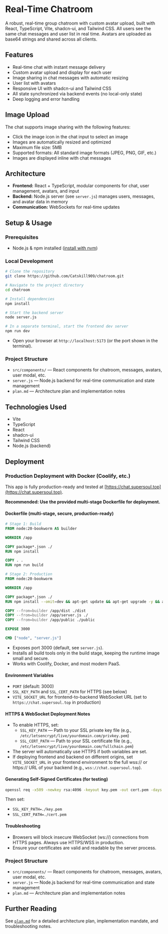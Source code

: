 # Real-Time Chatroom

A robust, real-time group chatroom with custom avatar upload, built with React, TypeScript, Vite, shadcn-ui, and Tailwind CSS. All users see the same chat messages and user list in real time. Avatars are uploaded as base64 strings and shared across all clients.

## Features

- Real-time chat with instant message delivery
- Custom avatar upload and display for each user
- Image sharing in chat messages with automatic resizing
- User list with avatars
- Responsive UI with shadcn-ui and Tailwind CSS
- All state synchronized via backend events (no local-only state)
- Deep logging and error handling

## Image Upload

The chat supports image sharing with the following features:
- Click the image icon in the chat input to select an image
- Images are automatically resized and optimized
- Maximum file size: 5MB
- Supported formats: All standard image formats (JPEG, PNG, GIF, etc.)
- Images are displayed inline with chat messages

## Architecture

- **Frontend:** React + TypeScript, modular components for chat, user management, avatars, and input
- **Backend:** Node.js server (see `server.js`) manages users, messages, and avatar data in memory
- **Communication:** WebSockets for real-time updates

## Setup & Usage

### Prerequisites

- Node.js & npm installed ([install with nvm](https://github.com/nvm-sh/nvm#installing-and-updating))

### Local Development

```sh
# Clone the repository
git clone https://github.com/Catskill909/chatroom.git

# Navigate to the project directory
cd chatroom

# Install dependencies
npm install

# Start the backend server
node server.js

# In a separate terminal, start the frontend dev server
npm run dev
```

- Open your browser at `http://localhost:5173` (or the port shown in the terminal).

### Project Structure

- `src/components/` — React components for chatroom, messages, avatars, user modal, etc.
- `server.js` — Node.js backend for real-time communication and state management
- `plan.md` — Architecture plan and implementation notes

## Technologies Used

- Vite
- TypeScript
- React
- shadcn-ui
- Tailwind CSS
- Node.js (backend)

## Deployment

### Production Deployment with Docker (Coolify, etc.)

This app is fully production-ready and tested at [https://chat.supersoul.top](https://chat.supersoul.top).

**Recommended: Use the provided multi-stage Dockerfile for deployment.**

#### Dockerfile (multi-stage, secure, production-ready)

```Dockerfile
# Stage 1: Build
FROM node:20-bookworm AS builder

WORKDIR /app

COPY package*.json ./
RUN npm install

COPY . .
RUN npm run build

# Stage 2: Production
FROM node:20-bookworm

WORKDIR /app

COPY package*.json ./
RUN npm install --omit=dev && apt-get update && apt-get upgrade -y && apt-get clean && rm -rf /var/lib/apt/lists/*

COPY --from=builder /app/dist ./dist
COPY --from=builder /app/server.js ./
COPY --from=builder /app/public ./public

EXPOSE 3000

CMD ["node", "server.js"]
```

- Exposes port 3000 (default, see `server.js`).
- Installs all build tools only in the build stage, keeping the runtime image small and secure.
- Works with Coolify, Docker, and most modern PaaS.

#### Environment Variables

- `PORT` (default: 3000)
- `SSL_KEY_PATH` and `SSL_CERT_PATH` for HTTPS (see below)
- `VITE_SOCKET_URL` for frontend-to-backend WebSocket URL (set to `https://chat.supersoul.top` in production)

#### HTTPS & WebSocket Deployment Notes

- To enable HTTPS, set:
  - `SSL_KEY_PATH` — Path to your SSL private key file (e.g., `/etc/letsencrypt/live/yourdomain.com/privkey.pem`)
  - `SSL_CERT_PATH` — Path to your SSL certificate file (e.g., `/etc/letsencrypt/live/yourdomain.com/fullchain.pem`)
- The server will automatically use HTTPS if both variables are set.
- If deploying frontend and backend on different origins, set `VITE_SOCKET_URL` in your frontend environment to the full wss:// or https:// URL of your backend (e.g., `wss://chat.supersoul.top`).

#### Generating Self-Signed Certificates (for testing)

```sh
openssl req -x509 -newkey rsa:4096 -keyout key.pem -out cert.pem -days 365 -nodes -subj "/CN=localhost"
```
Then set:
- `SSL_KEY_PATH=./key.pem`
- `SSL_CERT_PATH=./cert.pem`

#### Troubleshooting

- Browsers will block insecure WebSocket (ws://) connections from HTTPS pages. Always use HTTPS/WSS in production.
- Ensure your certificates are valid and readable by the server process.

### Project Structure

- `src/components/` — React components for chatroom, messages, avatars, user modal, etc.
- `server.js` — Node.js backend for real-time communication and state management
- `plan.md` — Architecture plan and implementation notes

## Further Reading

See [`plan.md`](plan.md:1) for a detailed architecture plan, implementation mandate, and troubleshooting notes.
